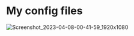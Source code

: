 # My config files

![Screenshot_2023-04-08-00-41-59_1920x1080](https://user-images.githubusercontent.com/40015795/230702269-8648dd05-80aa-4746-bf9a-520d44329ecc.png)

